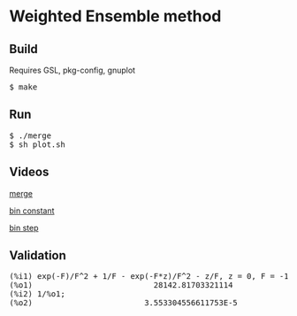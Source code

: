 <h1>Weighted Ensemble method</h1>

<h2>Build</h2>

Requires GSL, pkg-config, gnuplot
<pre>
$ make
</pre>

<h2>Run</h2>

<pre>
$ ./merge
$ sh plot.sh
</pre>

<h2>Videos</h2>

[merge](https://user-images.githubusercontent.com/115638/134638531-85c090ea-8d53-4bc7-9a2d-f43a60cef215.mp4)

[bin constant](https://user-images.githubusercontent.com/115638/134639377-fa474df5-c65a-4630-96e4-03240b43c567.mp4)

[bin step](https://user-images.githubusercontent.com/115638/134639382-4c491169-2db6-418c-8f2b-556d81623b8d.mp4)

<h2>Validation</h2>

<pre>
(%i1) exp(-F)/F^2 + 1/F - exp(-F*z)/F^2 - z/F, z = 0, F = -15.76;
(%o1)                          28142.81703321114
(%i2) 1/%o1;
(%o2)                        3.553304556611753E-5
</pre>
